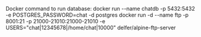 Docker command to run database: docker run --name chatdb -p 5432:5432 -e POSTGRES_PASSWORD=chat -d postgres
docker run -d --name ftp -p 8001:21 -p 21000-21010:21000-21010 -e USERS="chat|12345678|/home/chat|10000" delfer/alpine-ftp-server

